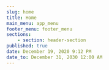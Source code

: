 ```yaml
---
slug: home
title: Home
main_menu: app_menu
footer_menu: footer_menu
sections:
    - section: header-section
published: true
date: December 19, 2020 9:12 PM
date_to: December 31, 2030 12:00 AM
---
```

